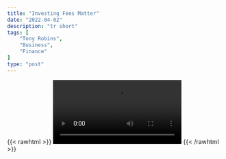 ```yaml
---
title: "Investing Fees Matter"
date: "2022-04-02"
description: "tr short"
tags: [
    "Tony Robins",
    "Business",
    "Finance"
]
type: "post"
---
```

{{< rawhtml >}}
    <video width="auto" height="auto" controls>
        <source src="https://clips.dev00ps.com/Tony%20Robins/TONY%20ROBBINS%20%20Investing%20Fees%20Matter.mp4" type="video/mp4"> 
    </video>
{{< /rawhtml >}}